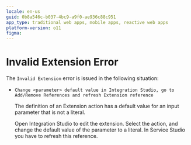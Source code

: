 ```yaml
---
locale: en-us
guid: 0b8a546c-b037-4bc9-a9f0-ae936c88c951
app_type: traditional web apps, mobile apps, reactive web apps
platform-version: o11
figma:
---
```


# Invalid Extension Error

The `Invalid Extension` error is issued in the following situation:

* `Change <parameter> default value in Integration Studio, go to Add/Remove References and refresh Extension reference`
  
    The definition of an Extension action has a default value for an input parameter that is not a literal.

    Open Integration Studio to edit the extension. Select the action, and change the default value of the parameter to a literal. In Service Studio you have to refresh this reference.
